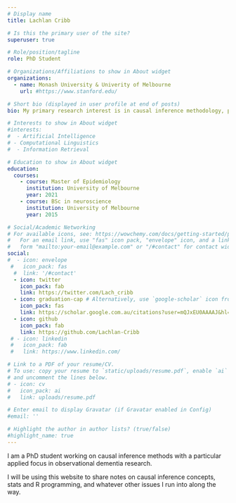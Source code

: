 ```yaml
---
# Display name
title: Lachlan Cribb

# Is this the primary user of the site?
superuser: true

# Role/position/tagline
role: PhD Student

# Organizations/Affiliations to show in About widget
organizations:
  - name: Monash University & Univerity of Melbourne
    url: #https://www.stanford.edu/

# Short bio (displayed in user profile at end of posts)
bio: My primary research interest is in causal inference methodology, particularly in the fields of dementia and psychiatry

# Interests to show in About widget
#interests:
#  - Artificial Intelligence
# - Computational Linguistics
#  - Information Retrieval

# Education to show in About widget
education:
  courses:
    - course: Master of Epidemiology
      institution: University of Melbourne
      year: 2021
    - course: BSc in neuroscience
      institution: University of Melbourne
      year: 2015

# Social/Academic Networking
# For available icons, see: https://wowchemy.com/docs/getting-started/page-builder/#icons
#   For an email link, use "fas" icon pack, "envelope" icon, and a link in the
#   form "mailto:your-email@example.com" or "/#contact" for contact widget.
social:
#  - icon: envelope
 #   icon_pack: fas
  #  link: '/#contact'
  - icon: twitter
    icon_pack: fab
    link: https://twitter.com/Lach_cribb
  - icon: graduation-cap # Alternatively, use `google-scholar` icon from `ai` icon pack
    icon_pack: fas
    link: https://scholar.google.com.au/citations?user=mQJxEU0AAAAJ&hl=en
  - icon: github
    icon_pack: fab
    link: https://github.com/Lachlan-Cribb
 # - icon: linkedin
 #   icon_pack: fab
 #   link: https://www.linkedin.com/

# Link to a PDF of your resume/CV.
# To use: copy your resume to `static/uploads/resume.pdf`, enable `ai` icons in `params.toml`,
# and uncomment the lines below.
# - icon: cv
#   icon_pack: ai
#   link: uploads/resume.pdf

# Enter email to display Gravatar (if Gravatar enabled in Config)
#email: ''

# Highlight the author in author lists? (true/false)
#highlight_name: true
---
```


I am a PhD student working on causal inference methods with a particular applied focus in observational dementia research.

I will be using this website to share notes on causal inference concepts, stats and R programming, and whatever other issues I run into along the way. 